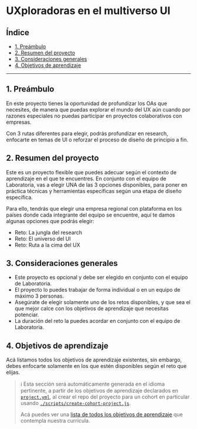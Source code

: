 # UXploradoras en el multiverso UI

## Índice

- [1. Preámbulo](#1-preámbulo)
- [2. Resumen del proyecto](#2-resumen-del-proyecto)
- [3. Consideraciones generales](#3-consideraciones-generales)
- [4. Objetivos de aprendizaje](#4-objetivos-de-aprendizaje)

---

## 1. Preámbulo

En este proyecto tienes la oportunidad de profundizar los OAs que necesites, de manera
que puedas explorar el mundo del UX aún cuando por razones especiales no puedas participar
en proyectos colaborativos con empresas.

Con 3 rutas diferentes para elegir, podrás profundizar en research,
enfocarte en temas de UI o reforzar el proceso de diseño de principio a fin.

## 2. Resumen del proyecto

Este es un proyecto flexible que puedes adecuar según el contexto de aprendizaje
en el que te encuentres. En conjunto con el equipo de Laboratoria, vas a elegir
UNA de las 3 opciones disponibles, para poner en práctica técnicas y
herramientas específicas según una etapa de diseño específica.

Para ello, tendrás que elegir una empresa regional con plataforma en los países donde
cada integrante del equipo se encuentre, aquí te damos algunas opciones que
podrás elegir:

- Reto: La jungla del research
- Reto: El universo del UI
- Reto: Ruta a la cima del UX

## 3. Consideraciones generales

- Este proyecto es opcional y debe ser elegido en conjunto con el equipo de Laboratoria.
- El proyecto lo puedes trabajar de forma individual o en un equipo de máximo 3 personas.
- Asegúrate de elegir solamente uno de los retos disponibles, y que sea el que
mejor calce con los objetivos de aprendizaje que necesitas potenciar.
- La duración del reto la puedes acordar en conjunto con el equipo de Laboratoria.

## 4. Objetivos de aprendizaje

Acá listamos todos los objetivos de aprendizaje existentes, sin embargo, debes enfocarte
solamente en los que estén disponibles según el reto que elijas.

> ℹ️ Esta sección será automáticamente generada en el idioma pertinente, a partir
> de los objetivos de aprendizaje declarados en [`project.yml`](./project.yml),
> al crear el repo del proyecto para un cohort en particular usando
> [`./scripts/create-cohort-project.js`](../../scripts#create-cohort-project-coaches).
>
> Acá puedes ver una [lista de todos los objetivos de aprendizaje](../../learning-objectives/data.yml)
> que contempla nuestra currícula.
